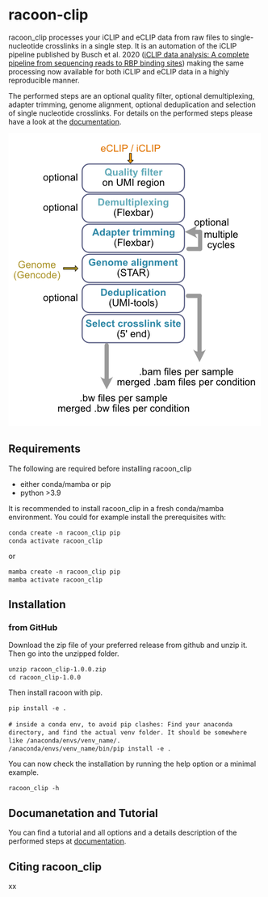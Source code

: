# racoon-clip

racoon_clip processes your iCLIP and eCLIP data from raw files to single-nucleotide crosslinks in a single step. It is an automation of the iCLIP pipeline published by Busch et al. 2020 ([iCLIP data analysis: A complete pipeline from sequencing reads to RBP binding sites](https://doi.org/10.1016/j.ymeth.2019.11.008)) making the same processing now available for both iCLIP and eCLIP data in a highly reproducible manner. 

The performed steps are an optional quality filter, optional demultiplexing, adapter trimming, genome alignment, optional deduplication and selection of single nucleotide crosslinks. For details on the performed steps please have a look at the [documentation](racoon-clip.readthedocs.io).

![](Workflow.png)


## Requirements

The following are required before installing racoon_clip

+ either conda/mamba or pip
+ python >3.9

It is recommended to install racoon_clip in a fresh conda/mamba environment. You could for example install the prerequisites with:

```
conda create -n racoon_clip pip
conda activate racoon_clip
```

or 

```
mamba create -n racoon_clip pip
mamba activate racoon_clip
``` 

## Installation

### from GitHub

Download the zip file of your preferred release from github and unzip it. Then go into the unzipped folder.

```
unzip racoon_clip-1.0.0.zip
cd racoon_clip-1.0.0
```

Then install racoon with pip.
```
pip install -e .

# inside a conda env, to avoid pip clashes: Find your anaconda directory, and find the actual venv folder. It should be somewhere like /anaconda/envs/venv_name/.
/anaconda/envs/venv_name/bin/pip install -e .

```

You can now check the installation by running the help option or a minimal example.

```
racoon_clip -h
```


## Documanetation and Tutorial

You can find a tutorial and all options and a details description of the performed steps at [documentation](racoon-clip.readthedocs.io).

## Citing racoon_clip

xx
